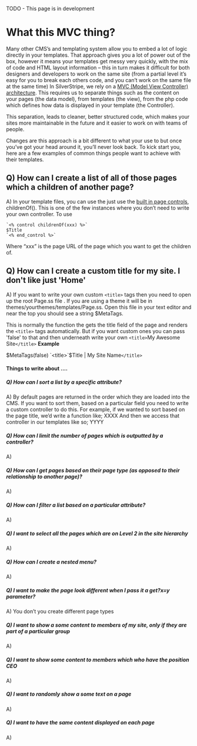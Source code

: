 TODO - This page is in development


# What this MVC thing?

Many other CMS’s and templating system allow you to embed a lot of logic directly in your templates. That approach
gives you a lot of power out of the box, however it means your templates get messy very quickly, with the mix of code
and HTML layout information – this in turn makes it difficult for both designers and developers to work on the same
site (from a partial level it’s easy for you to break each others code, and you can’t work on the same file at the
same time)
In SilverStripe, we rely on a [MVC (Model View Controller)
architecture](http://en.wikipedia.org/wiki/Model-view-controller). This requires us to separate things such as the
content on your pages (the data model), from templates (the view), from the php code which defines how data is displayed
in your template (the Controller).

This separation, leads to cleaner, better structured code, which makes your sites more maintainable in the future and it
easier to work on with teams of people.

Changes are this approach is a bit different to what your use to but once you’ve got your head around it, you’ll
never look back. To kick start you, here are a few examples of common things people want to achieve with their
templates.

## Q) How can I create a list of all of those pages which a children of another page?

A) In your template files, you can use the just use the [built in page
controls](http://doc.silverstripe.com/doku.php?built-in-page-controls), childrenOf(). This is one of the few instances
where you don’t need to write your own controller.
To use

    `<% control childrenOf(xxx) %>`
    $Title
    `<% end_control %>`

Where “xxx” is the page URL of the page which you want to get the children of.

## Q) How can I create a custom title for my site. I don't like just 'Home'

A) If you want to write your own custom `<title>` tags then you need to open up the root Page.ss file . If you are using
a theme it will be in themes/yourthemes/templates/Page.ss. Open this file in your text editor and near the top you
should see a string $MetaTags.

This is normally the function the gets the title field of the page and renders the `<title>` tags automatically. But if
you want custom ones you can pass 'false' to that and then underneath write your own `<title>`My Awesome Site`</title>`
**Example**

   $MetaTags(false)
   `<title>`$Title | My Site Name`</title>` 


#### Things to write about ....

##### Q) How can I sort a list by a specific attribute?

A) By default pages are returned in the order which they are loaded into the CMS. If you want to sort them, based on a
particular field you need to write a custom controller to do this. For example, if we wanted to sort based on the page
title, we’d write a function like;
XXXX
And then we access that controller in our templates like so;
YYYY

##### Q) How can I limit the number of pages which is outputted by a controller?

A)

##### Q) How can I get pages based on their page type (as opposed to their relationship to another page)?

A)

##### Q) How can I filter a list based on a particular attribute?

A)

##### Q) I want to select all the pages which are on Level 2 in the site hierarchy

A)

##### Q) How can I create a nested menu?

A)

##### Q) I want to make the page look different when I pass it a get?x=y parameter?

 A) You don’t you create different page types

#####  Q) I want to show a some content to members of my site, only if they are part of a particular group

A)

##### Q) I want to show some content to members which who have the position CEO

A)

##### Q) I want to randomly show a some text on a page

A)
 
##### Q) I want to have the same content displayed on each page

A)
